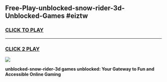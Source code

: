 
## Free-Play-unblocked-snow-rider-3d-Unblocked-Games #eiztw
<h3>
<a href="https://news.freeplayer.one?title=unblocked-snow-rider-3d&ref=8M">CLICK TO PLAY</a></h3>
<hr>

<h3>
<a href="https://news.freeplayer.one?title=unblocked-snow-rider-3d&ref=8M">CLICK 2 PLAY</a>
  
</h3>

<a href="https://news.freeplayer.one?title=unblocked-snow-rider-3d&ref=8M"><img src="https://clearcache.store/games.png"></a>


**unblocked-snow-rider-3d games unblocked: Your Gateway to Fun and Accessible Online Gaming**

